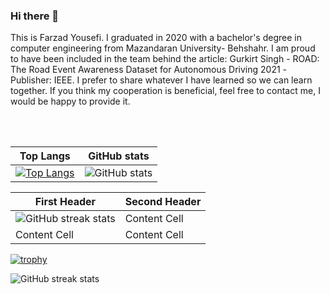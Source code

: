 ### Hi there 👋
This is Farzad Yousefi. I graduated in 2020 with a bachelor's degree in computer engineering from Mazandaran University- Behshahr. I am proud to have been included in the team behind the article: Gurkirt Singh - ROAD: The Road Event Awareness Dataset for Autonomous Driving 2021 -Publisher: IEEE. I prefer to share whatever I have learned so we can learn together. If you think my cooperation is beneficial, feel free to contact me, I would be happy to provide it.


<br><br>

<center>
  
| Top Langs  | GitHub stats |
| ------------- | ------------- |
| [![Top Langs](https://github-readme-stats.vercel.app/api/top-langs/?username=F-Yousefi)](https://github.com/anuraghazra/github-readme-stats)  | ![GitHub stats](https://github-readme-stats.vercel.app/api?username=F-Yousefi&show_icons=true)  |



| First Header  | Second Header |
| ------------- | ------------- |
| ![GitHub streak stats](https://streak-stats.demolab.com/?user=F-Yousefi)  | Content Cell  |
| Content Cell  | Content Cell  |

</center>


[![trophy](https://github-profile-trophy.vercel.app/?username=F-Yousefi&theme=oldie)](https://github.com/ryo-ma/github-profile-trophy)



![GitHub streak stats](https://streak-stats.demolab.com/?user=F-Yousefi)  

